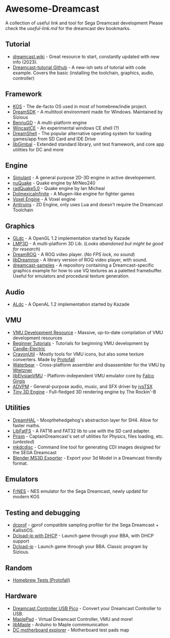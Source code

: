 # Awesome-Dreamcast
A collection of useful link and tool for Sega Dreamcast development
Please check the *useful-link.md* for the dreamcast dev bookmarks.

## Tutorial
* [dreamcast.wiki](https://dreamcast.wiki/Dreamcast.wiki) - Great resource to start, constantly updated with new info (2023).
* [Dreamcast-tutorial Github](https://github.com/dreamcastdevs/dreamcast_tutorial) - A new-ish sets of tutorial with code example. Covers the basic (installing the toolchain, graphics, audio, controller)

## Framework
* [KOS](https://sourceforge.net/projects/cadcdev/) - The de-facto OS used in most of homebrew/indie project.
* [DreamSDK](https://www.dreamsdk.org) - A multitool environment made for Windows. Maintained by Sizious
* [BennuGD](http://wiki.bennugd.org/index.php?title=Bennu_Wiki) - A multi-platform engine
* [WincastCE](https://github.com/FaucetDC/WincastCE) - An experimental windows CE shell (?)
* [DreamShell](https://github.com/DC-SWAT/DreamShell) - The popular alternative operating system for loading games/app from SD Card and IDE Drive
* [libGimbal](https://github.com/gyrovorbis/libgimbal) - Extended standard library, unit test framework, and core app utilities for DC and more

## Engine
* [Simulant](https://simulant-engine.appspot.com) - A general purpose 2D-3D engine in active developement.
* [nuQuake](https://gitlab.com/HaydenKow/nuquake) - Quake engine by MrNeo240
* [radQuake5.0](https://github.com/ianmicheal/Radquake5.0) - Quake engine by Ian Micheal
* [DolmexicaInfinite](https://github.com/CaptainDreamcast/DolmexicaInfinite) - A Mugen-like engine for fighter games
* [Voxel Engine](https://github.com/ianmicheal/dreamcast-voxelspace-engine) - A Voxel engine
* [Antiruins](https://gitlab.com/lerabot/antiruins) - 2D Engine, only uses Lua and doesn't require the Dreamcast Toolchain

## Graphics
* [GLdc](https://gitlab.com/simulant/GLdc) - A OpenGL 1.2 implementation started by Kazade
* [LMP3D](https://github.com/Kannagi/LMP3D) - A multi-platform 3D Lib. (*Looks abandoned but might be good for research*)
* [DreamROQ](https://github.com/multimediamike/dreamroq) - A ROQ video player. (*No FPS lock, no sound*)
* [libDreamroq](https://github.com/dreamcastdevs/libdreamroq) - A library version of ROQ video player, with sound.
* [dreamcast-samples](https://github.com/maslevin/dreamcast-samples) - A repository containing a Dreamcast-specific graphics 
example for how to use VQ textures as a paletted framebuffer.  Useful for emulators and procedural texture generation.

## Audio
* [ALdc](https://gitlab.com/simulant/ALdc) - A OpenAL 1.2 implementation started by Kazade

## VMU
* [VMU Development Resource](https://dreamcast.wiki/VMU_development) - Massive, up-to-date compilation of VMU development resources
* [Beginner Tutorials](https://github.com/Candle-Electric/VMU_Development_Beginners-Tutorial/) - Tutorials for beginning VMU development by [Candle-Electric](https://github.com/Candle-Electric)
* [CrayonUtil](https://github.com/Protofall/Crayon-Utilities) - Mostly tools for VMU icons, but also some texture converters. Made by [Protofall](https://github.com/Protofall)
* [Waterbear](https://github.com/wtetzner/waterbear) - Cross-platform assembler and disassembler for the VMU by [Wtetzner](https://github.com/wtetzner)
* [libElysianVMU](https://github.com/gyrovorbis/libevmu) - Platform-independent VMU emulator core by [Falco Girgis](https://github.com/gyrovorbis)
* [ADVPM](https://github.com/jvsTSX/ADVM) - General-purpose audio, music, and SFX driver by [jvsTSX](https://github.com/jvsTSX)
* [Tiny 3D Engine](https://github.com/gyrovorbis/tiny3dengine) - Full-fledged 3D rendering engine by The Rockin'-B

## Utilities
* [DreamHAL](https://github.com/Moopthehedgehog/DreamHAL) - Moopthehedgehog's abstraction layer for SH4. Allow for faster maths.
* [LibFatFS](https://github.com/andressbarajas/libfatfs) - A FAT16 and FAT32 lib to use with the SD card adapter.
* [Prism](https://github.com/CaptainDreamcast/prism) - CaptainDreamcast's set of utilities for Physics, files loading, etc. (*untested*)
* [mkdcdisc](https://gitlab.com/simulant/mkdcdisc) - Command line tool for generating CDI images designed for the SEGA Dreamcast
* [Blender MS3D Exporter](https://gitlab.com/simulant/blender-ms3d-exporter) - Export your 3d Model in a Dreamcast friendly format.

## Emulators
* [FrNES](https://github.com/maslevin/FrNES) - NES emulator for the Sega Dreamcast, newly updatd for modern KOS  

## Testing and debugging
* [dcprof](https://gitlab.com/simulant/dcprof) - gprof compatible sampling profiler for the Sega Dreamcast + KallistiOS.
* [Dcload-ip with DHCP](https://github.com/Moopthehedgehog/dcload-ip) - Launch game through your BBA, with DHCP support
* [Dcload-ip](https://github.com/sizious/dcload-ip) - Launch game through your BBA. Classic program by Sizious.

## Random
* [Homebrew Tests (Protofall)](https://github.com/Protofall/Homebrew-Tests)

## Hardware
* [Dreamcast Controller USB Pico](https://github.com/OrangeFox86/DreamcastControllerUsbPico) - Convert your Dreamcast Controller to USB.
* [MaplePad](https://github.com/mackieks/MaplePad) - Virtual Dreamcast Controller, VMU and more!
* [libMaple](https://github.com/Xerxes3rd/libmaple) - Arduino to Maple commmunication
* [DC motherboard explorer](http://yam.20to4.net/dreamcast/va1.html) - Motherboard test pads map
